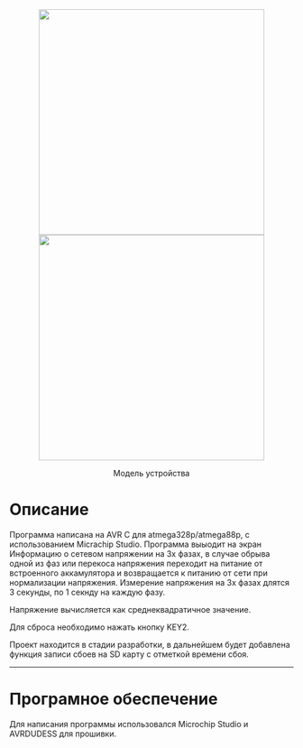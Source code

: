 <div align="center">
<img src=https://user-images.githubusercontent.com/58953935/148431745-d5d1b552-39ff-4710-a135-814ccc989305.png width="400">
<img src=https://user-images.githubusercontent.com/58953935/148431821-1e910415-706b-4529-a491-a3cc58b9a7c1.png width="400">
<p>Модель устройства</p>
</div>
                                                           
# Описание

Программа написана на AVR C для atmega328p/atmega88p, с использованием Micrachip Studio. Программа выыодит на экран Информацию о сетевом напряжении на 3х фазах, в случае обрыва одной из фаз или перекоса напряжения переходит на питание от встроенного аккамулятора и возвращается к питанию от сети при нормализации напряжения. Измерение напряжения на 3х фазах длятся 3 секунды, по 1 секнду на каждую фазу.

Напряжение вычисляется как среднеквадратичное значение.

Для сброса необходимо нажать кнопку KEY2.

Проект находится в стадии разработки, в дальнейшем будет добавлена функция записи сбоев на SD карту с отметкой времени сбоя.

____

# Програмное обеспечение

Для написания программы использовался Microchip Studio и AVRDUDESS для прошивки.

